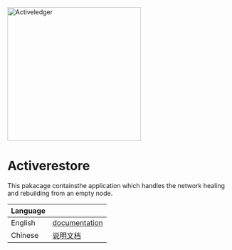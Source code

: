 <img src="https://www.activeledger.io/wp-content/uploads/2018/09/Asset-23.png" alt="Activeledger" width="300"/>

# Activerestore

This pakacage containsthe application which handles the network healing and rebuilding from an empty node.

|Language| |
|--------|-|
|English| [documentation](https://github.com/activeledger/activeledger/tree/master/docs/en-gb/restore.md)|
|Chinese| [说明文档](https://github.com/activeledger/activeledger/tree/master/docs/zh-cn/restore.md)|